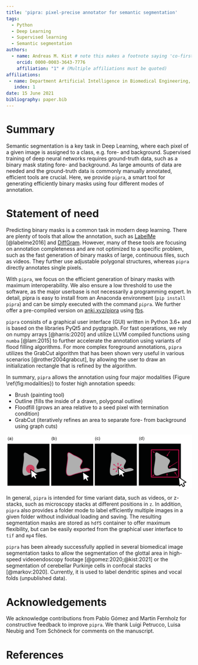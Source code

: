```yaml
---
title: 'pipra: pixel-precise annotator for semantic segmentation'
tags:
  - Python
  - Deep Learning
  - Supervised learning
  - Semantic segmentation
authors:
  - name: Andreas M. Kist # note this makes a footnote saying 'co-first author'
    orcid: 0000-0003-3643-7776
    affiliation: "1" # (Multiple affiliations must be quoted)
affiliations:
 - name: Department Artificial Intelligence in Biomedical Engineering, Friedrich-Alexander-University, Erlangen-Nürnberg
   index: 1
date: 15 June 2021
bibliography: paper.bib
---
```


# Summary

Semantic segmentation is a key task in Deep Learning, where each pixel of 
a given image is assigned to a class, e.g. fore- and background. Supervised training of deep 
neural networks requires ground-truth data,
such as a binary mask stating fore- and background. As large amounts of
data are needed and the ground-truth data is commonly manually annotated, efficient tools are crucial. Here, we provide `pipra`,
a smart tool for generating efficiently binary masks using four different modes of 
annotation. 

# Statement of need

Predicting binary masks is a common task in modern deep learning. There are plenty
of tools that allow the annotation, such as [LabelMe](https://github.com/wkentaro/labelme) [@labelme2016] and [DiffGram](https://github.com/diffgram/diffgram).
However, many of these tools are focusing on annotation completeness and
are not optimized to a specific problem, such as the fast generation of binary masks
of large, continuous files, such as videos. They further use adjustable polygonal structures, whereas `pipra` directly annotates single pixels.

With `pipra`, we focus on the efficient generation of binary masks with 
maximum interoperability. We also ensure a low threshold to use the software,
as the major userbase is not necessarily a programming expert. In detail, pipra is easy to install from an Anaconda
environment (`pip install pipra`) and can be simply executed with the command `pipra`. We further offer a pre-compiled version on [anki.xyz/pipra](https://www.anki.xyz/pipra) using [fbs](https://build-system.fman.io/).

`pipra` consists of a graphical user interface (GUI) written in Python 3.6+ and is based
on the libraries PyQt5 and pyqtgraph. For fast operations, we rely on numpy arrays [@harris:2020] and
utilize LLVM compiled functions using `numba` [@lam:2015] to further accelerate the annotation
using variants of flood filling algorithms. For more complex  foreground annotations, `pipra` utilizes the GrabCut algorithm that has been shown very useful in various scenarios [@rother2004grabcut], by allowing the user to draw an initialization rectangle that is refined by the algorithm. 

In summary, `pipra` allows the annotation using four major modalities (Figure \ref{fig:modalities}) to foster
high annotation speeds:

  - Brush (painting tool)
  - Outline (fills the inside of a drawn, polygonal outline)
  - Floodfill (grows an area relative to a seed pixel with termination condition)
  - GrabCut (iteratively refines an area to separate fore- from background using graph cuts)


![Labelling modalities in pipra. a) Brush, b) Outline, c) Floodfill, d) GrabCut. \label{fig:modalities}](docs/images/modalities.png)

In general, `pipra` is intended for time variant data, such as videos, or z-stacks, such as
microscopy stacks at different positions in `z`. In addition, `pipra` also provides a folder mode
to label efficiently multiple images in a given folder without individual loading and saving.
The resulting segmentation masks are stored as `hdf5` container to offer maximum flexibility,
but can be easily exported from the graphical user interface to `tif` and `mp4` files.

`pipra` has been already successfully applied in several biomedical image segmentation tasks to allow
the segmentation of the glottal area in high-speed videoendoscopy footage [@gomez:2020;@kist:2021]
or the segmentation of cerebellar Purkinje cells in confocal stacks [@markov:2020]. Currently, it is used to label dendritic spines and vocal folds (unpublished data).

# Acknowledgements

We acknowledge contributions from Pablo Gómez and Martin Fernholz for constructive feedback to improve `pipra`. We thank Luigi Petrucco, Luisa Neubig and Tom Schöneck for comments on the manuscript.

# References

